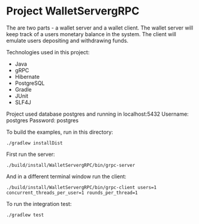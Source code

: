 # Project WalletServergRPC

The are two parts - a wallet server and a wallet client. The wallet server will keep track of a users monetary balance in the system. The client will emulate users depositing and withdrawing funds.

Technologies used in this project:
* Java
* gRPC
* Hibernate
* PostgreSQL
* Gradle
* JUnit
* SLF4J

Project used database postgres and running in localhost:5432
Username: postgres
Password: postgres


To build the examples, run in this directory:

	./gradlew installDist

First run the server:

	./build/install/WalletServergRPC/bin/grpc-server

And in a different terminal window run the client:

	./build/install/WalletServergRPC/bin/grpc-client users=1 concurrent_threads_per_user=1 rounds_per_thread=1
	

To run the integration test:

	./gradlew test
